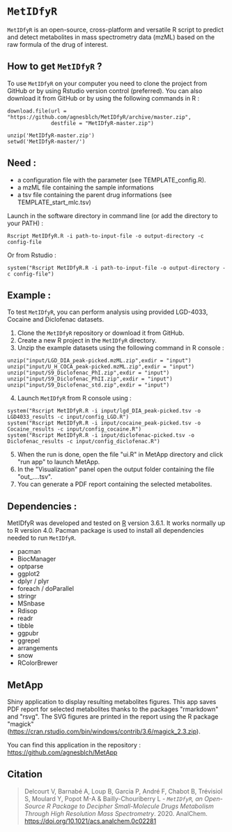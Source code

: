 # `MetIDfyR`
`MetIDfyR` is an open-source, cross-platform and versatile R script to predict and detect metabolites in mass spectrometry data (mzML) based on the raw formula of the drug of interest.

## How to get `MetIDfyR` ?
To use `MetIDfyR` on your computer you need to clone the project from GitHub or by using Rstudio version control (preferred). You can also download it from GitHub or by using the following commands in R :
```
download.file(url = "https://github.com/agnesblch/MetIDfyR/archive/master.zip",
              destfile = "MetIDfyR-master.zip")

unzip('MetIDfyR-master.zip')
setwd('MetIDfyR-master/')
```

## Need : 
- a configuration file with the parameter (see TEMPLATE_config.R). 
- a mzML file containing the sample informations
- a tsv file containing the parent drug informations (see TEMPLATE_start_mlc.tsv)

Launch in the software directory in command line (or add the directory to your PATH) :
```
Rscript MetIDfyR.R -i path-to-input-file -o output-directory -c config-file
```
Or from Rstudio :
```
system("Rscript MetIDfyR.R -i path-to-input-file -o output-directory -c config-file")
```

## Example :
To test `MetIDfyR`, you can perform analysis using provided LGD-4033, Cocaine and Diclofenac datasets. 

1. Clone the `MetIDfyR` repository or download it from GitHub.
2. Create a new R project in the `MetIDfyR` directory.
3. Unzip the example datasets using the following command in R console :
```
unzip("input/LGD_DIA_peak-picked.mzML.zip",exdir = "input")
unzip("input/U_H_COCA_peak-picked.mzML.zip",exdir = "input")
unzip("input/S9_Diclofenac_PhI.zip",exdir = "input")
unzip("input/S9_Diclofenac_PhII.zip",exdir = "input")
unzip("input/S9_Diclofenac_std.zip",exdir = "input")
```
4. Launch `MetIDfyR` from R console using :
```
system("Rscript MetIDfyR.R -i input/lgd_DIA_peak-picked.tsv -o LGD4033_results -c input/config_LGD.R")
system("Rscript MetIDfyR.R -i input/cocaine_peak-picked.tsv -o Cocaine_results -c input/config_cocaine.R")
system("Rscript MetIDfyR.R -i input/diclofenac-picked.tsv -o Diclofenac_results -c input/config_diclofenac.R")
```
5. When the run is done, open the file "ui.R" in MetApp directory and click "run app" to launch MetApp.
6. In the "Visualization" panel open the output folder containing the file "out_....tsv".
7. You can generate a PDF report containing the selected metabolites.

## Dependencies : 
MetIDfyR was developed and tested on <a href="https://www.r-project.org/" title="More about R">R</a> version 3.6.1. It works normally up to R version 4.0. 
Pacman package is used to install all dependencies needed to run `MetIDfyR`.
- pacman
- BiocManager
- optparse
- ggplot2
- dplyr / plyr
- foreach / doParallel
- stringr
- MSnbase
- Rdisop
- readr
- tibble
- ggpubr
- ggrepel
- arrangements
- snow
- RColorBrewer

## MetApp
Shiny application to display resulting metabolites figures.
This app saves PDF report for selected metabolites thanks to the packages "rmarkdown" and "rsvg". 
The SVG figures are printed in the report using the R package "magick" (https://cran.rstudio.com/bin/windows/contrib/3.6/magick_2.3.zip). 

You can find this application in the repository : https://github.com/agnesblch/MetApp

## Citation
>Delcourt V, Barnabé A, Loup B, Garcia P, André F, Chabot B, Trévisiol S, Moulard Y, Popot M-A & Bailly-Chouriberry L -
> *`MetIDfyR`, an Open-Source R Package to Decipher Small-Molecule Drugs Metabolism Through High Resolution Mass Spectrometry*. 2020. AnalChem. https://doi.org/10.1021/acs.analchem.0c02281
